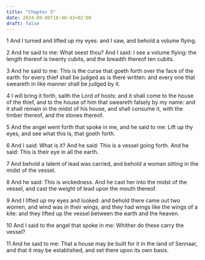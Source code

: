 ```yaml
---
title: "Chapter 5"
date: 2024-09-06T18:40:43+02:00
draft: false
---
```




1 And I turned and lifted up my eyes: and I saw, and behold a volume flying.

2 And he said to me: What seest thou? And I said: I see a volume flying: the length thereof is twenty cubits, and the breadth thereof ten cubits.

3 And he said to me: This is the curse that goeth forth over the face of the earth: for every thief shall be judged as is there written: and every one that sweareth in like manner shall be judged by it.

4 I will bring it forth, saith the Lord of hosts: and it shall come to the house of the thief, and to the house of him that sweareth falsely by my name: and it shall remain in the midst of his house, and shall consume it, with the timber thereof, and the stones thereof.

5 And the angel went forth that spoke in me, and he said to me: Lift up thy eyes, and see what this is, that goeth forth.

6 And I said: What is it? And he said: This is a vessel going forth. And he said: This is their eye in all the earth.

7 And behold a talent of lead was carried, and behold a woman sitting in the midst of the vessel.

8 And he said: This is wickedness. And he cast her into the midst of the vessel, and cast the weight of lead upon the mouth thereof.

9 And I lifted up my eyes and looked: and behold there came out two women, and wind was in their wings, and they had wings like the wings of a kite: and they lifted up the vessel between the earth and the heaven.

10 And I said to the angel that spoke in me: Whither do these carry the vessel?

11 And he said to me: That a house may be built for it in the land of Sennaar, and that it may be established, and set there upon its own basis.

